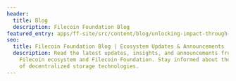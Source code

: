 ```yaml
---
header:
  title: Blog
  description: Filecoin Foundation Blog
featured_entry: apps/ff-site/src/content/blog/unlocking-impact-through-infrastructure-filecoin-foundation-and-the-gsr-foundation-work-together-to-fund-filecoin-use-cases.md
seo:
  title: Filecoin Foundation Blog | Ecosystem Updates & Announcements
  description: Read the latest updates, insights, and announcements from the
    Filecoin ecosystem and Filecoin Foundation. Stay informed about the future
    of decentralized storage technologies.
---
```

